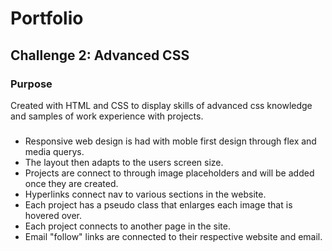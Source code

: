 # Portfolio 
## Challenge 2: Advanced CSS

### Purpose

Created with HTML and CSS to display skills of advanced css knowledge and samples of work experience with projects. 

### 

- Responsive web design is had with moble first design through flex and media querys. 
- The layout then adapts to the users screen size.
- Projects are connect to through image placeholders and will be added once they are created.
- Hyperlinks connect nav to various sections in the website. 
- Each project has a pseudo class that enlarges each image that is hovered over.
- Each project connects to another page in the site. 
- Email "follow" links are connected to their respective website and email. 
